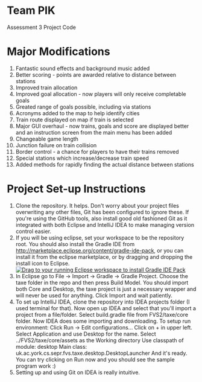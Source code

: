 Team PIK
========

Assessment 3 Project Code

Major Modifications
===================

1. Fantastic sound effects and background music added
2. Better scoring - points are awarded relative to distance between stations
3. Improved train allocation
4. Improved goal allocation - now players will only receive completable goals
5. Greated range of goals possible, including via stations
6. Acronyms added to the map to help identify cities
7. Train route displayed on map if train is selected
8. Major GUI overhaul - now trains, goals and score are displayed better and an instruction screen from the main menu has been added
9. Changeable game length
10. Junction failure on train collision
11. Border control - a chance for players to have their trains removed
12. Special stations which increase/decrease train speed
13. Added methods for rapidly finding the actual distance between stations

Project Set-up Instructions
===========================

1. Clone the repository.  It helps.  Don't worry about your project files overwriting any other files, Git has been configured to ignore these.  If you're using the GitHub tools, also install good old fashioned Git as it integrated with both Eclipse and IntelliJ IDEA to make managing version control easier.
2. If you will be using eclipse, set your workspace to be the repository root. You should also install the Gradle IDE from http://marketplace.eclipse.org/content/gradle-ide-pack, or you can install it from the eclipse marketplace, or by dragging and dropping the install icon to Eclipse.
<a href="http://marketplace.eclipse.org/marketplace-client-intro?mpc_install=1640500" class="drag" title="Drag to your running Eclipse workspace to install Gradle IDE Pack"><img src="http://marketplace.eclipse.org/sites/all/themes/solstice/_themes/solstice_marketplace/public/images/btn-install.png" alt="Drag to your running Eclipse workspace to install Gradle IDE Pack" /></a>
3. In Eclipse go to File -> Import -> Gradle -> Gradle Project.  Choose the taxe folder in the repo and then press Build Model.  You should import both Core and Desktop, the taxe project is just a necessary wrapper and will never be used for anything.  Click Import and wait patiently.
4. To set up IntelliJ IDEA, clone the repository into IDEA projects folder (I used terminal for that). Now open up IDEA and select that you'll import a project from a file/folder. Select build.gradle file from FVS2/taxe/core folder. Now IDEA does some importing and downloading.
To setup run environment:
Click Run -> Edit configurations...
Click on + in upper left.
Select Application and use Desktop for the name.
Select ../FVS2/taxe/core/assets as the Working directory
Use classpath of module: desktop
Main class: uk.ac.york.cs.sepr.fvs.taxe.desktop.DesktopLauncher
And it's ready.
You can try clicking on Run now and you should see the sample program work :)
5. Setting up and using Git on IDEA is really intuitive.
